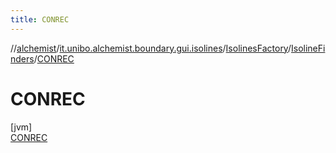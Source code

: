 ```yaml
---
title: CONREC
---
```

//[alchemist](../../../../../index.html)/[it.unibo.alchemist.boundary.gui.isolines](../../../index.html)/[IsolinesFactory](../../index.html)/[IsolineFinders](../index.html)/[CONREC](index.html)



# CONREC



[jvm]\
[CONREC](index.html)


